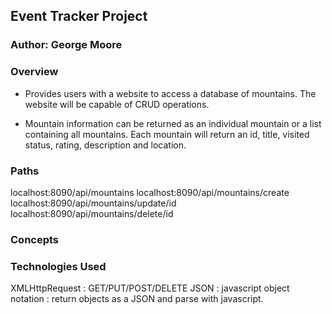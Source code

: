 
## Event Tracker Project

### Author: George Moore

### Overview

* Provides users with a website to access a database of mountains. The website will be capable of CRUD operations.

* Mountain information can be returned as an individual mountain or a list containing all mountains. Each mountain will return an id, title, visited status, rating, description and location.

### Paths

localhost:8090/api/mountains
localhost:8090/api/mountains/create
localhost:8090/api/mountains/update/id
localhost:8090/api/mountains/delete/id

### Concepts




### Technologies Used

XMLHttpRequest : GET/PUT/POST/DELETE
JSON : javascript object notation : return objects as a JSON and parse with javascript.
